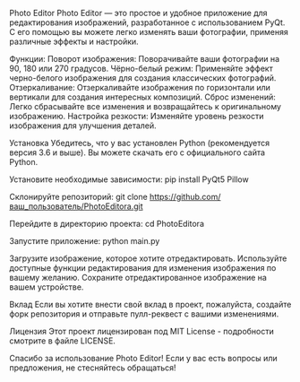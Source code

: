 Photo Editor
Photo Editor — это простое и удобное приложение для редактирования изображений, разработанное с использованием PyQt. С его помощью вы можете легко изменять ваши фотографии, применяя различные эффекты и настройки.

Функции:
Поворот изображения: Поворачивайте ваши фотографии на 90, 180 или 270 градусов.
Чёрно-белый режим: Применяйте эффект черно-белого изображения для создания классических фотографий.
Отзеркаливание: Отзеркаливайте изображения по горизонтали или вертикали для создания интересных композиций.
Сброс изменений: Легко сбрасывайте все изменения и возвращайтесь к оригинальному изображению.
Настройка резкости: Изменяйте уровень резкости изображения для улучшения деталей.

Установка
Убедитесь, что у вас установлен Python (рекомендуется версия 3.6 и выше). Вы можете скачать его с официального сайта Python.

Установите необходимые зависимости:
pip install PyQt5 Pillow

Склонируйте репозиторий:
git clone https://github.com/ваш_пользователь/PhotoEditora.git

Перейдите в директорию проекта:
cd PhotoEditora

Запустите приложение:
python main.py

Загрузите изображение, которое хотите отредактировать.
Используйте доступные функции редактирования для изменения изображения по вашему желанию.
Сохраните отредактированное изображение на вашем устройстве.

Вклад
Если вы хотите внести свой вклад в проект, пожалуйста, создайте форк репозитория и отправьте пулл-реквест с вашими изменениями.

Лицензия
Этот проект лицензирован под MIT License - подробности смотрите в файле LICENSE.

Спасибо за использование Photo Editor! Если у вас есть вопросы или предложения, не стесняйтесь обращаться!
